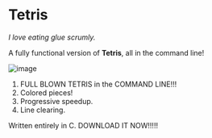 # Tetris
*I love eating glue scrumly.*

A fully functional version of **Tetris**, all in the command line!

![image](https://user-images.githubusercontent.com/67575219/199991125-3941e961-e1af-4b9e-80f5-de3f90e94094.png)

1. FULL BLOWN TETRIS in the COMMAND LINE!!!
2. Colored pieces!
3. Progressive speedup.
4. Line clearing.

Written entirely in C. DOWNLOAD IT NOW!!!!!

